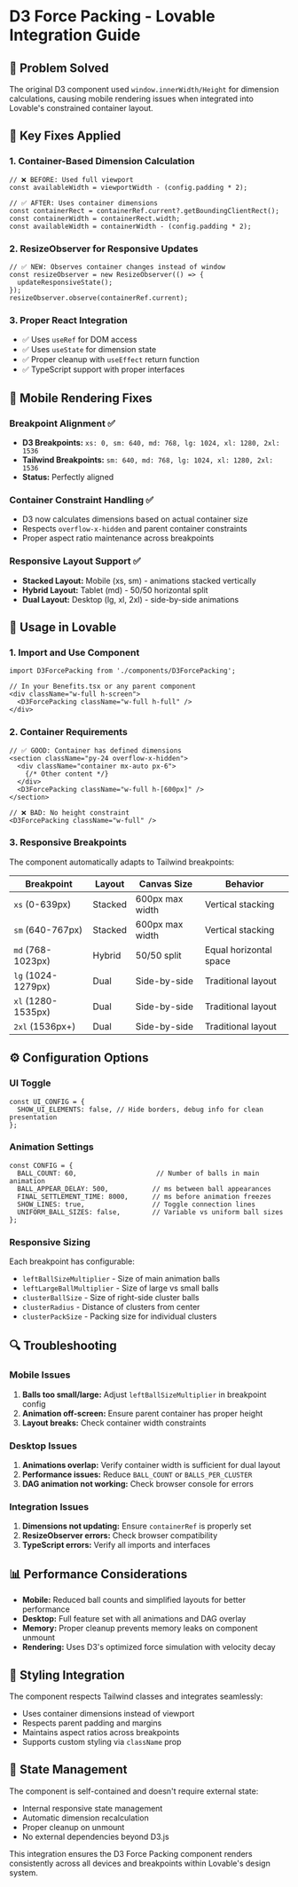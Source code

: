 # D3 Force Packing - Lovable Integration Guide

## 🎯 **Problem Solved**

The original D3 component used `window.innerWidth/Height` for dimension calculations, causing mobile rendering issues when integrated into Lovable's constrained container layout.

## 🔧 **Key Fixes Applied**

### **1. Container-Based Dimension Calculation**
```tsx
// ❌ BEFORE: Used full viewport
const availableWidth = viewportWidth - (config.padding * 2);

// ✅ AFTER: Uses container dimensions
const containerRect = containerRef.current?.getBoundingClientRect();
const containerWidth = containerRect.width;
const availableWidth = containerWidth - (config.padding * 2);
```

### **2. ResizeObserver for Responsive Updates**
```tsx
// ✅ NEW: Observes container changes instead of window
const resizeObserver = new ResizeObserver(() => {
  updateResponsiveState();
});
resizeObserver.observe(containerRef.current);
```

### **3. Proper React Integration**
- ✅ Uses `useRef` for DOM access
- ✅ Uses `useState` for dimension state
- ✅ Proper cleanup with `useEffect` return function
- ✅ TypeScript support with proper interfaces

## 📱 **Mobile Rendering Fixes**

### **Breakpoint Alignment** ✅
- **D3 Breakpoints:** `xs: 0, sm: 640, md: 768, lg: 1024, xl: 1280, 2xl: 1536`
- **Tailwind Breakpoints:** `sm: 640, md: 768, lg: 1024, xl: 1280, 2xl: 1536`
- **Status:** Perfectly aligned

### **Container Constraint Handling** ✅
- D3 now calculates dimensions based on actual container size
- Respects `overflow-x-hidden` and parent container constraints
- Proper aspect ratio maintenance across breakpoints

### **Responsive Layout Support** ✅
- **Stacked Layout:** Mobile (xs, sm) - animations stacked vertically
- **Hybrid Layout:** Tablet (md) - 50/50 horizontal split
- **Dual Layout:** Desktop (lg, xl, 2xl) - side-by-side animations

## 🚀 **Usage in Lovable**

### **1. Import and Use Component**
```tsx
import D3ForcePacking from './components/D3ForcePacking';

// In your Benefits.tsx or any parent component
<div className="w-full h-screen">
  <D3ForcePacking className="w-full h-full" />
</div>
```

### **2. Container Requirements**
```tsx
// ✅ GOOD: Container has defined dimensions
<section className="py-24 overflow-x-hidden">
  <div className="container mx-auto px-6">
    {/* Other content */}
  </div>
  <D3ForcePacking className="w-full h-[600px]" />
</section>

// ❌ BAD: No height constraint
<D3ForcePacking className="w-full" />
```

### **3. Responsive Breakpoints**
The component automatically adapts to Tailwind breakpoints:

| Breakpoint | Layout | Canvas Size | Behavior |
|------------|--------|-------------|----------|
| `xs` (0-639px) | Stacked | 600px max width | Vertical stacking |
| `sm` (640-767px) | Stacked | 600px max width | Vertical stacking |
| `md` (768-1023px) | Hybrid | 50/50 split | Equal horizontal space |
| `lg` (1024-1279px) | Dual | Side-by-side | Traditional layout |
| `xl` (1280-1535px) | Dual | Side-by-side | Traditional layout |
| `2xl` (1536px+) | Dual | Side-by-side | Traditional layout |

## ⚙️ **Configuration Options**

### **UI Toggle**
```tsx
const UI_CONFIG = {
  SHOW_UI_ELEMENTS: false, // Hide borders, debug info for clean presentation
};
```

### **Animation Settings**
```tsx
const CONFIG = {
  BALL_COUNT: 60,                    // Number of balls in main animation
  BALL_APPEAR_DELAY: 500,           // ms between ball appearances
  FINAL_SETTLEMENT_TIME: 8000,      // ms before animation freezes
  SHOW_LINES: true,                 // Toggle connection lines
  UNIFORM_BALL_SIZES: false,        // Variable vs uniform ball sizes
};
```

### **Responsive Sizing**
Each breakpoint has configurable:
- `leftBallSizeMultiplier` - Size of main animation balls
- `leftLargeBallMultiplier` - Size of large vs small balls
- `clusterBallSize` - Size of right-side cluster balls
- `clusterRadius` - Distance of clusters from center
- `clusterPackSize` - Packing size for individual clusters

## 🔍 **Troubleshooting**

### **Mobile Issues**
1. **Balls too small/large:** Adjust `leftBallSizeMultiplier` in breakpoint config
2. **Animation off-screen:** Ensure parent container has proper height
3. **Layout breaks:** Check container width constraints

### **Desktop Issues**
1. **Animations overlap:** Verify container width is sufficient for dual layout
2. **Performance issues:** Reduce `BALL_COUNT` or `BALLS_PER_CLUSTER`
3. **DAG animation not working:** Check browser console for errors

### **Integration Issues**
1. **Dimensions not updating:** Ensure `containerRef` is properly set
2. **ResizeObserver errors:** Check browser compatibility
3. **TypeScript errors:** Verify all imports and interfaces

## 📊 **Performance Considerations**

- **Mobile:** Reduced ball counts and simplified layouts for better performance
- **Desktop:** Full feature set with all animations and DAG overlay
- **Memory:** Proper cleanup prevents memory leaks on component unmount
- **Rendering:** Uses D3's optimized force simulation with velocity decay

## 🎨 **Styling Integration**

The component respects Tailwind classes and integrates seamlessly:
- Uses container dimensions instead of viewport
- Respects parent padding and margins
- Maintains aspect ratios across breakpoints
- Supports custom styling via `className` prop

## 🔄 **State Management**

The component is self-contained and doesn't require external state:
- Internal responsive state management
- Automatic dimension recalculation
- Proper cleanup on unmount
- No external dependencies beyond D3.js

This integration ensures the D3 Force Packing component renders consistently across all devices and breakpoints within Lovable's design system.
